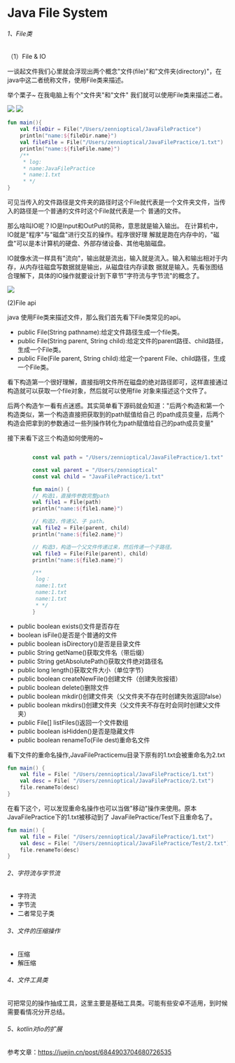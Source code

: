 # Java File System

###### 1、File类

（1）File & IO

一谈起文件我们心里就会浮现出两个概念"文件(file)"和"文件夹(directory)"，在java中这二者统称文件，使用File类来描述。

举个栗子~ 在我电脑上有个"文件夹"和"文件" 我们就可以使用File类来描述二者。

![](https://gitee.com/sunnnydaydev/my-pictures/raw/master/github/file/file_dir.png)
![](https://gitee.com/sunnnydaydev/my-pictures/raw/master/github/file/file_file.png)

```kotlin
fun main(){
    val fileDir = File("/Users/zennioptical/JavaFilePractice")
    println("name:${fileDir.name}")
    val fileFile = File("/Users/zennioptical/JavaFilePractice/1.txt")
    println("name:${fileFile.name}")
    /**
     * log:
     * name:JavaFilePractice
     * name:1.txt
     * */
}
```
可见当传入的文件路径是文件夹的路径时这个File就代表是一个文件夹文件，当传入的路径是一个普通的文件时这个File就代表是一个
普通的文件。

那么啥叫IO呢？IO是Input和OutPut的简称，意思就是输入输出。 在计算机中，IO就是"程序"与"磁盘"进行交互的操作。程序很好理
解就是跑在内存中的，"磁盘"可以是本计算机的硬盘、外部存储设备、其他电脑磁盘。

IO就像水流一样具有"流向"，输出就是流出，输入就是流入。输入和输出相对于内存，从内存往磁盘写数据就是输出，从磁盘往内存读数
据就是输入。先看张图结合理解下，具体的IO操作就要设计到下章节"字符流与字节流"的概念了。

![](https://gitee.com/sunnnydaydev/my-pictures/raw/master/github/file/file_io.png)

(2)File api

java 使用File类来描述文件，那么我们首先看下File类常见的api。

- public File(String pathname):给定文件路径生成一个file类。
- public File(String parent, String child):给定文件的parent路径、child路径，生成一个File类。
- public File(File parent, String child):给定一个parent File、child路径，生成一个File类。

看下构造第一个很好理解，直接指明文件所在磁盘的绝对路径即可，这样直接通过构造就可以获取一个file对象，然后就可以使用file
对象来描述这个文件了。

后两个构造乍一看有点迷惑。其实简单看下源码就会知道："后两个构造和第一个构造类似，第一个构造直接把获取到的path赋值给自己
的path成员变量，后两个构造会把拿到的参数通过一些列操作转化为path赋值给自己的path成员变量"

接下来看下这三个构造如何使用的~

```kotlin

        const val path = "/Users/zennioptical/JavaFilePractice/1.txt"

        const val parent = "/Users/zennioptical"
        const val child = "JavaFilePractice/1.txt"

        fun main() {
        // 构造1，直接传参数完整path
        val file1 = File(path)
        println("name:${file1.name}")

        // 构造2，传递父、子 path。
        val file2 = File(parent, child)
        println("name:${file2.name}")

        // 构造3，构造一个父文件传递过来，然后传递一个子路径。
        val file3 = File(File(parent), child)
        println("name:${file3.name}")

        /**
         log：
         name:1.txt
         name:1.txt
         name:1.txt
         * */
        }
```

- public boolean exists()文件是否存在
- boolean isFile()是否是个普通的文件
- public boolean isDirectory()是否是目录文件
- public String getName()获取文件名（带后缀）
- public String getAbsolutePath()获取文件绝对路径名
- public long length()获取文件大小（单位字节）
- public boolean createNewFile()创建文件（创建失败报错）
- public boolean delete()删除文件
- public boolean mkdir()创建文件夹（父文件夹不存在时创建失败返回false）
- public boolean mkdirs()创建文件夹（父文件夹不存在时会同时创建父文件夹）
- public File[] listFiles()返回一个文件数组
- public boolean isHidden()是否是隐藏文件
- public boolean renameTo(File dest)重命名文件

看下文件的重命名操作,JavaFilePracticemu目录下原有的1.txt会被重命名为2.txt
```kotlin
fun main() {
    val file = File( "/Users/zennioptical/JavaFilePractice/1.txt")
    val desc = File( "/Users/zennioptical/JavaFilePractice/2.txt")
    file.renameTo(desc)
}
```
在看下这个，可以发现重命名操作也可以当做"移动"操作来使用。原本JavaFilePractice下的1.txt被移动到了
JavaFilePractice/Test下且重命名了。
```kotlin
fun main() {
    val file = File( "/Users/zennioptical/JavaFilePractice/1.txt")
    val desc = File( "/Users/zennioptical/JavaFilePractice/Test/2.txt")
    file.renameTo(desc)
}
```

###### 2、字符流与字节流

- 字符流
- 字节流
- 二者常见子类

###### 3、文件的压缩操作

- 压缩
- 解压缩

###### 4、文件工具类

可把常见的操作抽成工具，这里主要是基础工具类。可能有些安卓不适用，到时候需要看情况分开总结。

###### 5、kotlin对io的扩展

参考文章：https://juejin.cn/post/6844903704680726535